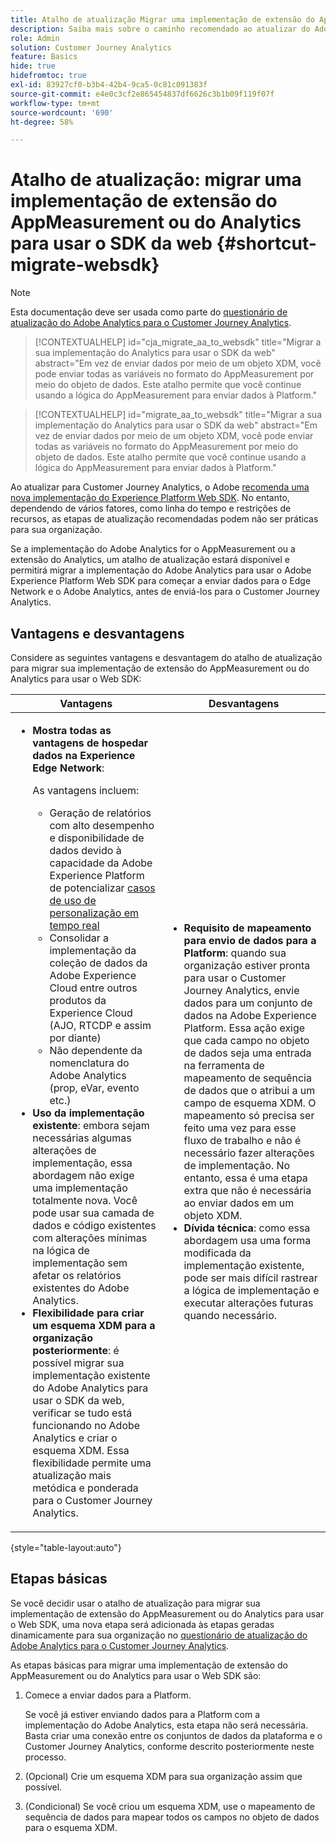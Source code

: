 ```yaml
---
title: Atalho de atualização Migrar uma implementação de extensão do AppMeasurement ou do Analytics para usar o Web SDK
description: Saiba mais sobre o caminho recomendado ao atualizar do Adobe Analytics para o Customer Journey Analytics
role: Admin
solution: Customer Journey Analytics
feature: Basics
hide: true
hidefromtoc: true
exl-id: 83927cf0-b3b4-42b4-9ca5-0c81c091383f
source-git-commit: e4e0c3cf2e865454837df6626c3b1b09f119f07f
workflow-type: tm+mt
source-wordcount: '690'
ht-degree: 58%

---
```


# Atalho de atualização: migrar uma implementação de extensão do AppMeasurement ou do Analytics para usar o SDK da web {#shortcut-migrate-websdk}

>[!NOTE]
>
>Esta documentação deve ser usada como parte do [questionário de atualização do Adobe Analytics para o Customer Journey Analytics](https://gigazelle.github.io/cja-ttv/).

<!-- markdownlint-disable MD034 -->

>[!CONTEXTUALHELP]
>id="cja_migrate_aa_to_websdk"
>title="Migrar a sua implementação do Analytics para usar o SDK da web"
>abstract="Em vez de enviar dados por meio de um objeto XDM, você pode enviar todas as variáveis no formato do AppMeasurement por meio do objeto de dados. Este atalho permite que você continue usando a lógica do AppMeasurement para enviar dados à Platform."

<!-- markdownlint-enable MD034 -->

<!-- markdownlint-disable MD034 -->

>[!CONTEXTUALHELP]
>id="migrate_aa_to_websdk"
>title="Migrar a sua implementação do Analytics para usar o SDK da web"
>abstract="Em vez de enviar dados por meio de um objeto XDM, você pode enviar todas as variáveis no formato do AppMeasurement por meio do objeto de dados. Este atalho permite que você continue usando a lógica do AppMeasurement para enviar dados à Platform."

<!-- markdownlint-enable MD034 -->

Ao atualizar para Customer Journey Analytics, o Adobe [recomenda uma nova implementação do Experience Platform Web SDK](/help/getting-started/cja-upgrade/cja-upgrade-recommendations.md). No entanto, dependendo de vários fatores, como linha do tempo e restrições de recursos, as etapas de atualização recomendadas podem não ser práticas para sua organização.

Se a implementação do Adobe Analytics for o AppMeasurement ou a extensão do Analytics, um atalho de atualização estará disponível e permitirá migrar a implementação do Adobe Analytics para usar o Adobe Experience Platform Web SDK para começar a enviar dados para o Edge Network e o Adobe Analytics, antes de enviá-los para o Customer Journey Analytics.

## Vantagens e desvantagens

Considere as seguintes vantagens e desvantagem do atalho de atualização para migrar sua implementação de extensão do AppMeasurement ou do Analytics para usar o Web SDK:

| Vantagens | Desvantagens |
|----------|---------|
| <ul><li>**Mostra todas as vantagens de hospedar dados na Experience Edge Network**: <p>As vantagens incluem:</p><ul><li>Geração de relatórios com alto desempenho e disponibilidade de dados devido à capacidade da Adobe Experience Platform de potencializar [casos de uso de personalização em tempo real](https://experienceleague.adobe.com/br/docs/experience-platform/destinations/ui/activate/configure-personalization-destinations.html)</li><li>Consolidar a implementação da coleção de dados da Adobe Experience Cloud entre outros produtos da Experience Cloud (AJO, RTCDP e assim por diante)</li><li>Não dependente da nomenclatura do Adobe Analytics (prop, eVar, evento etc.)</li></ul><li>**Uso da implementação existente**: embora sejam necessárias algumas alterações de implementação, essa abordagem não exige uma implementação totalmente nova. Você pode usar sua camada de dados e código existentes com alterações mínimas na lógica de implementação sem afetar os relatórios existentes do Adobe Analytics.</li><li>**Flexibilidade para criar um esquema XDM para a organização posteriormente**: é possível migrar sua implementação existente do Adobe Analytics para usar o SDK da web, verificar se tudo está funcionando no Adobe Analytics e criar o esquema XDM. Essa flexibilidade permite uma atualização mais metódica e ponderada para o Customer Journey Analytics.</li></ul> | <ul><li>**Requisito de mapeamento para envio de dados para a Platform**: quando sua organização estiver pronta para usar o Customer Journey Analytics, envie dados para um conjunto de dados na Adobe Experience Platform. Essa ação exige que cada campo no objeto de dados seja uma entrada na ferramenta de mapeamento de sequência de dados que o atribui a um campo de esquema XDM. O mapeamento só precisa ser feito uma vez para esse fluxo de trabalho e não é necessário fazer alterações de implementação. No entanto, essa é uma etapa extra que não é necessária ao enviar dados em um objeto XDM.</li><li>**Dívida técnica**: como essa abordagem usa uma forma modificada da implementação existente, pode ser mais difícil rastrear a lógica de implementação e executar alterações futuras quando necessário. </li></ul> |

{style="table-layout:auto"}

## Etapas básicas

Se você decidir usar o atalho de atualização para migrar sua implementação de extensão do AppMeasurement ou do Analytics para usar o Web SDK, uma nova etapa será adicionada às etapas geradas dinamicamente para sua organização no [questionário de atualização do Adobe Analytics para o Customer Journey Analytics](https://gigazelle.github.io/cja-ttv/).

As etapas básicas para migrar uma implementação de extensão do AppMeasurement ou do Analytics para usar o Web SDK são:

1. Comece a enviar dados para a Platform.

   Se você já estiver enviando dados para a Platform com a implementação do Adobe Analytics, esta etapa não será necessária. Basta criar uma conexão entre os conjuntos de dados da plataforma e o Customer Journey Analytics, conforme descrito posteriormente neste processo.

1. (Opcional) Crie um esquema XDM para sua organização assim que possível.

1. (Condicional) Se você criou um esquema XDM, use o mapeamento de sequência de dados para mapear todos os campos no objeto de dados para o esquema XDM.
